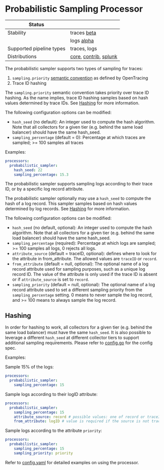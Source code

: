 # Probabilistic Sampling Processor

| Status                   |                             |
| ------------------------ |-----------------------------|
| Stability                | traces [beta]               |
|                          | logs [alpha]                |
| Supported pipeline types | traces, logs                |
| Distributions            | [core], [contrib], [splunk] |

The probabilistic sampler supports two types of sampling for traces:

1. `sampling.priority` [semantic
convention](https://github.com/opentracing/specification/blob/master/semantic_conventions.md#span-tags-table)
as defined by OpenTracing
1. Trace ID hashing

The `sampling.priority` semantic convention takes priority over trace ID hashing. As the name
implies, trace ID hashing samples based on hash values determined by trace IDs.  See [Hashing](#hashing) for more information.

The following configuration options can be modified:
- `hash_seed` (no default): An integer used to compute the hash algorithm. Note that all collectors for a given tier (e.g. behind the same load balancer) should have the same hash_seed.
- `sampling_percentage` (default = 0): Percentage at which traces are sampled; >= 100 samples all traces

Examples:

```yaml
processors:
  probabilistic_sampler:
    hash_seed: 22
    sampling_percentage: 15.3
```

The probabilistic sampler supports sampling logs according to their trace ID, or by a specific log record attribute.

The probabilistic sampler optionally may use a `hash_seed` to compute the hash of a log record.
This sampler samples based on hash values determined by log records. See [Hashing](#hashing) for more information.

The following configuration options can be modified:
- `hash_seed` (no default, optional): An integer used to compute the hash algorithm. Note that all collectors for a given tier (e.g. behind the same load balancer) should have the same hash_seed.
- `sampling_percentage` (required): Percentage at which logs are sampled; >= 100 samples all logs, 0 rejects all logs.
- `attribute_source` (default = traceID, optional): defines where to look for the attribute in from_attribute. The allowed values are `traceID` or `record`.
- `from_attribute` (default = null, optional): The optional name of a log record attribute used for sampling purposes, such as a unique log record ID. The value of the attribute is only used if the trace ID is absent or if `attribute_source` is set to `record`.
- `sampling_priority` (default = null, optional): The optional name of a log record attribute used to set a different sampling priority from the `sampling_percentage` setting. 0 means to never sample the log record, and >= 100 means to always sample the log record.

## Hashing

In order for hashing to work, all collectors for a given tier (e.g. behind the same load balancer)
must have the same `hash_seed`. It is also possible to leverage a different `hash_seed` at
different collector tiers to support additional sampling requirements. Please refer to
[config.go](./config.go) for the config spec.

Examples:

Sample 15% of the logs:
```yaml
processors:
  probabilistic_sampler:
    sampling_percentage: 15
```

Sample logs according to their logID attribute:

```yaml
processors:
  probabilistic_sampler:
    sampling_percentage: 15
    attribute_source: record # possible values: one of record or traceID
    from_attribute: logID # value is required if the source is not traceID
```

Sample logs according to the attribute `priority`:

```yaml
processors:
  probabilistic_sampler:
    sampling_percentage: 15
    sampling_priority: priority
```


Refer to [config.yaml](./testdata/config.yaml) for detailed
examples on using the processor.

[alpha]: https://github.com/open-telemetry/opentelemetry-collector#alpha
[beta]: https://github.com/open-telemetry/opentelemetry-collector#beta
[contrib]: https://github.com/open-telemetry/opentelemetry-collector-releases/tree/main/distributions/otelcol-contrib
[core]: https://github.com/open-telemetry/opentelemetry-collector-releases/tree/main/distributions/otelcol
[splunk]: https://github.com/signalfx/splunk-otel-collector
